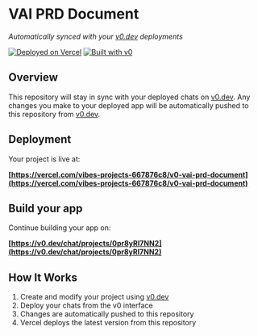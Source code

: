 # VAI PRD Document

*Automatically synced with your [v0.dev](https://v0.dev) deployments*

[![Deployed on Vercel](https://img.shields.io/badge/Deployed%20on-Vercel-black?style=for-the-badge&logo=vercel)](https://vercel.com/vibes-projects-667876c8/v0-vai-prd-document)
[![Built with v0](https://img.shields.io/badge/Built%20with-v0.dev-black?style=for-the-badge)](https://v0.dev/chat/projects/0pr8yRI7NN2)

## Overview

This repository will stay in sync with your deployed chats on [v0.dev](https://v0.dev).
Any changes you make to your deployed app will be automatically pushed to this repository from [v0.dev](https://v0.dev).

## Deployment

Your project is live at:

**[https://vercel.com/vibes-projects-667876c8/v0-vai-prd-document](https://vercel.com/vibes-projects-667876c8/v0-vai-prd-document)**

## Build your app

Continue building your app on:

**[https://v0.dev/chat/projects/0pr8yRI7NN2](https://v0.dev/chat/projects/0pr8yRI7NN2)**

## How It Works

1. Create and modify your project using [v0.dev](https://v0.dev)
2. Deploy your chats from the v0 interface
3. Changes are automatically pushed to this repository
4. Vercel deploys the latest version from this repository
